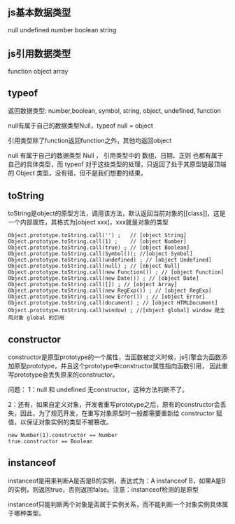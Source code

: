 ## js基本数据类型
null undefined number boolean string

## js引用数据类型
function object array

## typeof
返回数据类型: number,boolean, symbol, string, object, undefined, function

null有属于自己的数据类型Null，typeof null = object

引用类型除了function返回function之外，其他均返回object

null 有属于自己的数据类型 Null ， 引用类型中的 数组、日期、正则 也都有属于自己的具体类型，而 typeof 对于这些类型的处理，只返回了处于其原型链最顶端的 Object 类型，没有错，但不是我们想要的结果。

## toString
toString是object的原型方法，调用该方法，默认返回当前对象的[[class]]，这是一个内部属性，其格式为[object xxx]，xxx就是对象的类型
```
Object.prototype.toString.call('') ;   // [object String]
Object.prototype.toString.call(1) ;    // [object Number]
Object.prototype.toString.call(true) ; // [object Boolean]
Object.prototype.toString.call(Symbol()); //[object Symbol]
Object.prototype.toString.call(undefined) ; // [object Undefined]
Object.prototype.toString.call(null) ; // [object Null]
Object.prototype.toString.call(new Function()) ; // [object Function]
Object.prototype.toString.call(new Date()) ; // [object Date]
Object.prototype.toString.call([]) ; // [object Array]
Object.prototype.toString.call(new RegExp()) ; // [object RegExp]
Object.prototype.toString.call(new Error()) ; // [object Error]
Object.prototype.toString.call(document) ; // [object HTMLDocument]
Object.prototype.toString.call(window) ; //[object global] window 是全局对象 global 的引用
```

## constructor
constructor是原型prototype的一个属性，当函数被定义时候，js引擎会为函数添加原型prototype，并且这个prototype中constructor属性指向函数引用， 因此重写prototype会丢失原来的constructor。

问题：
1：null 和 undefined 无constructor，这种方法判断不了。

2：还有，如果自定义对象，开发者重写prototype之后，原有的constructor会丢失，因此，为了规范开发，在重写对象原型时一般都需要重新给 constructor 赋值，以保证对象实例的类型不被篡改。
```
new Number(1).constructor == Number
true.constructor == Boolean
```

## instanceof
instanceof是用来判断A是否是B的实例，表达式为：A instanceof B，如果A是B的实例，则返回true，否则返回false。注意：instanceof检测的是原型

instanceof只能判断两个对象是否属于实例关系，而不能判断一个对象实例具体属于哪种类型。


